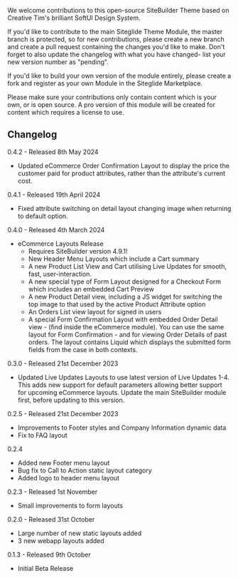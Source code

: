 We welcome contributions to this open-source SiteBuilder Theme based on Creative Tim's brilliant SoftUI Design System. 

If you'd like to contribute to the main Siteglide Theme Module, the master branch is protected, so for new contributions, please create a new branch and create a pull request containing the changes you'd like to make. Don't forget to also update the changelog with what you have changed- list your new version number as "pending".

If you'd like to build your own version of the module entirely, please create a fork and register as your own Module in the Siteglide Marketplace.

Please make sure your contributions only contain content which is your own, or is open source. A pro version of this module will be created for content which requires a license to use. 

## Changelog

0.4.2 - Released 8th May 2024

- Updated eCommerce Order Confirmation Layout to display the price the customer paid for product attributes, rather than the attribute's current cost.

0.4.1 - Released 19th April 2024

- Fixed attribute switching on detail layout changing image when returning to default option.

0.4.0 - Released 4th March 2024

- eCommerce Layouts Release
  - Requires SiteBuilder version 4.9.1!
  - New Header Menu Layouts which include a Cart summary
  - A new Product List View and Cart utilising Live Updates for smooth, fast, user-interaction.
  - A new special type of Form Layout designed for a Checkout Form which includes an embedded Cart Preview
  - A new Product Detail view, including a JS widget for switching the top image to that used by the active Product Attribute option
  - An Orders List view layout for signed in users
  - A special Form Confirmation Layout with embedded Order Detail view - (find inside the eCommerce module). You can use the same layout for Form Confirmation - and for viewing Order Details of past orders. The layout contains Liquid which displays the submitted form fields from the case in both contexts.

0.3.0 - Released 21st December 2023

- Updated Live Updates Layouts to use latest version of Live Updates 1-4. This adds new support for default parameters allowing better support for upcoming eCommerce layouts. Update the main SiteBuilder module first, before updating to this version.

0.2.5 - Released 21st December 2023

- Improvements to Footer styles and Company Information dynamic data
- Fix to FAQ layout

0.2.4

- Added new Footer menu layout
- Bug fix to Call to Action static layout category
- Added logo to header menu layout

0.2.3 - Released 1st November

- Small improvements to form layouts

0.2.0 - Released 31st October

- Large number of new static layouts added
- 3 new webapp layouts added

0.1.3 - Released 9th October

- Initial Beta Release
